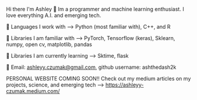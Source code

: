 Hi there I'm Ashley 👋
Im a programmer and machine learning enthusiast. I love everything A.I. and emerging tech.

💫 Languages I work with --> Python (most familiar with), C++, and R

💫 Libraries I am familiar with --> PyTorch, Tensorflow (keras), Sklearn, numpy, open cv, matplotlib, pandas

💫 Libraries I am currently learning --> Sktime, flask

💫 Email: ashleyy.czumak@gmail.com, github username: ashthedash2k

PERSONAL WEBSITE COMING SOON!!
Check out my medium articles on my projects, science, and emerging tech --> https://ashleyy-czumak.medium.com/
